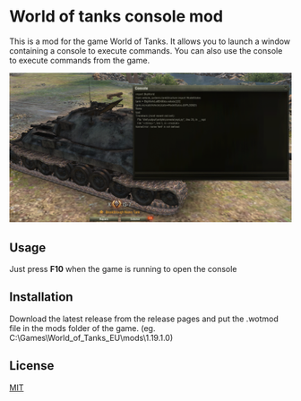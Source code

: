 # World of tanks console mod

This is a mod for the game World of Tanks. It allows you to launch a window containing a console to execute commands.
You can also use the console to execute commands from the game.

![demo1](./assets/demo1.png)

## Usage

Just press **F10** when the game is running to open the console

## Installation

Download the latest release from the release pages and put the .wotmod file in the mods folder of the game.
(eg. C:\Games\World_of_Tanks_EU\mods\1.19.1.0)

## License

[MIT](./LICENSE.txt)
